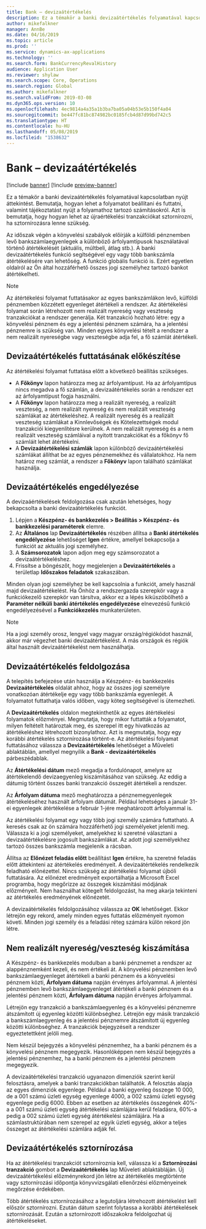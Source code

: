```yaml
---
title: Bank – devizaátértékelés
description: Ez a témakör a banki devizaátértékelés folyamatával kapcsolatban nyújt áttekintést. A telepítéssel, a folyamat futtatásával, a folyamathoz tartozó számításokkal és az újraértékelési tranzakciók sztornírozásával kapcsolatban tartalmaz információkat.
author: mikefalkner
manager: AnnBe
ms.date: 04/16/2019
ms.topic: article
ms.prod: ''
ms.service: dynamics-ax-applications
ms.technology: ''
ms.search.form: BankCurrencyRevalHistory
audience: Application User
ms.reviewer: shylaw
ms.search.scope: Core, Operations
ms.search.region: Global
ms.author: mikefalkner
ms.search.validFrom: 2019-03-08
ms.dyn365.ops.version: 10
ms.openlocfilehash: 4ec9814a4a35a1b3ba7ba05a04b53e5b150f4a04
ms.sourcegitcommit: be447fc81bc874982bc0185fcb4d87d99bd742c5
ms.translationtype: HT
ms.contentlocale: hu-HU
ms.lasthandoff: 05/08/2019
ms.locfileid: "1538632"
---
```

# <a name="bank-foreign-currency-revaluation"></a>Bank – devizaátértékelés

[!include [banner](../includes/banner.md)]
[!include [preview-banner](../includes/preview-banner.md)]

Ez a témakör a banki devizaátértékelés folyamatával kapcsolatban nyújt áttekintést. Bemutatja, hogyan lehet a folyamatot beállítani és futtatni, valamint tájékoztatást nyújt a folyamathoz tartozó számításokról. Azt is bemutatja, hogy hogyan lehet az újraértékelési tranzakciókat sztornírozni, ha sztornírozásra lenne szükség.

Az időszak végén a könyvelési szabályok előírják a külföldi pénznemben levő bankszámlaegyenlegek a különböző árfolyamtípusok használatával történő átértékelését (aktuális, múltbeli, átlag stb.). A banki devizaátértékelés funkció segítségével egy vagy több bankszámla átértékelésére van lehetőség. A funkció globális funkció is. Ezért egyetlen oldalról az Ön által hozzáférhető összes jogi személyhez tartozó bankot átértékelheti.

> [!NOTE]
> Az átértékelési folyamat futtatásakor az egyes bankszámlákon levő, külföldi pénznemben közzétett egyenleget átértékeli a rendszer. Az átértékelési folyamat során létrehozott nem realizált nyereség vagy veszteség tranzakciókat a rendszer generálja. Két tranzakció hozható létre: egy a könyvelési pénznem és egy a jelentési pénznem számára, ha a jelentési pénznemre is szükség van. Minden egyes könyvelési tételt a rendszer a nem realizált nyereségbe vagy veszteségbe adja fel, a fő számlát átértékeli.

## <a name="prepare-to-run-foreign-currency-revaluation"></a>Devizaátértékelés futtatásának előkészítése

Az átértékelési folyamat futtatása előtt a következő beállítás szükséges.

- A **Főkönyv** lapon határozza meg az árfolyamtípust. Ha az árfolyamtípus nincs megadva a fő számlán, a devizaátértékelés során a rendszer ezt az árfolyamtípust fogja használni.
- A **Főkönyv** lapon határozza meg a realizált nyereség, a realizált veszteség, a nem realizált nyereség és nem realizált veszteség számlákat az átértékeléshez. A realizált nyereség és a realizált veszteség számlákat a Kinnlevőségek és Kötelezettségek modul tranzakciói kiegyenlítésre kerülnek. A nem realizált nyereség és a nem realizált veszteség számláival a nyitott tranzakciókat és a főkönyv fő számláit lehet átértékelni.
- A **Devizaátértékelési számlák** lapon különböző devizaátértékelési számlákat állíthat be az egyes pénznemekhez és vállalatokhoz. Ha nem határoz meg számlát, a rendszer a **Főkönyv** lapon található számlákat használja.

## <a name="enable-foreign-currency-revaluation"></a>Devizaátértékelés engedélyezése

A devizaáértékelések feldolgozása csak azután lehetséges, hogy bekapcsolta a banki devizaátértékelés funkciót.

1. Lépjen a **Készpénz- és bankkezelés \> Beállítás \> Készpénz- és bankkezelési paraméterek** elemre.
2. Az **Általános** lap **Devizaátértékelés** részében állítsa a **Banki átértékelés engedélyezése** lehetőséget **Igen** értékre, amellyel bekapcsolja a funkciót az aktuális jogi személyhez. 
3. A **Számsorozatok** lapon adjon meg egy számsorozatot a devizaátértékeléshez.
4. Frissítse a böngészőt, hogy megjelenjen a **Devizaátértékelés** a területlap **Időszakos feladatok** szakaszában.

Minden olyan jogi személyhez be kell kapcsolnia a funkciót, amely használ majd devizaátértékelést. Ha Önhöz a rendszergazda szerepkör vagy a funkciókezelő szerepkör van társítva, akkor ez a lépés kiküszöbölhető a **Paraméter nélküli banki átértékelés engedélyezése** elnevezésű funkció engedélyezésével a **Funkciókezelés** munkaterületen.

> [!NOTE]
> Ha a jogi személy orosz, lengyel vagy magyar ország/régiókódot használ, akkor már végezhet banki devizaátértékelést. A más országok és régiók által használt devizaátértékelést nem használhatja.

## <a name="process-foreign-currency-revaluation"></a>Devizaátértékelés feldolgozása

A telepítés befejezése után használja a Készpénz- és bankkezelés **Devizaátértékelés** oldalát ahhoz, hogy az összes jogi személyre vonatkozóan átértékelje egy vagy több bankszámla egyenlegét. A folyamatot futtathatja valós időben, vagy köteg segítségével is ütemezheti.

A **Devizaátértékelés** oldalon megtekinthetők az egyes átértékelési folyamatok előzményei. Megmutatja, hogy mikor futtatták a folyamatot, milyen feltételt határoztak meg, és szerepel itt egy hivatkozás az átértékeléshez létrehozott bizonylathoz. Azt is megmutatja, hogy egy korábbi átértékelés sztornírozása történt-e. Az átértékelési folyamat futtatásához válassza a **Devizaátértékelés** lehetőséget a Műveleti ablaktáblán, amellyel megnyílik a **Bank - devizaátértékelés** párbeszédablak.

Az **Átértékelési dátum** mező megadja a fordulónapot, amelyre az átértékelendő devizaegyenleg kiszámításához van szükség. Az eddig a dátumig történt összes banki tranzakció összegét átértékeli a rendszer.

Az **Árfolyam dátuma** mező meghatározza a pénznemegyenlegek átértékeléséhez használt árfolyam dátumát. Például lehetséges a január 31-ei egyenlegek átértékelése a február 1-jére meghatározott árfolyammal is.

Az átértékelési folyamat egy vagy több jogi személy számára futtatható. A keresés csak az ön számára hozzáférhető jogi személyeket jeleníti meg. Válassza ki a jogi személyeket, amelyekhez ki szeretné választani a devizaátértékelésre jogosult bankszámlákat. Az adott jogi személyekhez tartozó összes bankszámla megjelenik a rácsban.

Állítsa az **Előnézet feladás előtt** beállítást **Igen** értékre, ha szeretné feladás előtt áttekinteni az átértékelés eredményeit. A devizaátértékelés rendelkezik feladható előnézettel. Nincs szükség az átértékelési folyamat újbóli futtatására. Az előnézet eredményeit exportálhatja a Microsoft Excel programba, hogy megőrizze az összegek kiszámítási módjának előzményeit. Nem használhat kötegelt feldolgozást, ha meg akarja tekinteni az átértékelés eredményének előnézetét.

A devizaátértékelés feldolgozásához válassza az **OK** lehetőséget. Ekkor létrejön egy rekord, amely minden egyes futtatás előzményeit nyomon követi. Minden jogi személy és a feladási réteg számára külön rekord jön létre.

## <a name="calculate-unrealized-gainloss"></a>Nem realizált nyereség/veszteség kiszámítása

A Készpénz- és bankkezelés modulban a banki pénznemet a rendszer az alappénznemként kezeli, és nem értékeli át. A könyvelési pénznemben levő bankszámlaegyenleget átértékeli a banki pénznem és a könyvelési pénznem közti, **Árfolyam dátuma** napján érvényes árfolyammal. A jelentési pénznemben levő bankszámlaegyenleget átértékeli a banki pénznem és a jelentési pénznem közti, **Árfolyam dátuma** napján érvényes árfolyammal.

Létrejön egy tranzakció a bankszámlaegyenleg és a könyvelési pénznemre átszámított új egyenleg közötti különbséghez. Létrejön egy másik tranzakció a bankszámlaegyenleg és a jelentési pénznemre átszámított új egyenleg közötti különbséghez. A tranzakciók bejegyzéseit a rendszer egyeztetettként jelöli meg. 

Nem készül bejegyzés a könyvelési pénznemhez, ha a banki pénznem és a könyvelési pénznem megegyezik. Hasonlóképpen nem készül bejegyzés a jelentési pénznemhez, ha a banki pénznem és a jelentési pénznem megegyezik.

A devizaátértékelési tranzakció ugyanazon dimenziók szerint kerül felosztásra, amelyek a banki tranzakciókban találhatók. A felosztás alapja az egyes dimenziók egyenlege. Például a banki egyenleg összege 10 000, de a 001 számú üzleti egység egyenlege 4000, a 002 számú üzleti egység egyenlege pedig 6000. Ebben az esetben az átértékelés összegének 40%-a a 001 számú üzleti egység átértékelési számlájára kerül feladásra, 60%-a pedig a 002 számú üzleti egység átértékelési számlájára. Ha a számlastruktúrában nem szerepel az egyik üzleti egység, akkor a teljes összeget az átértékelési számlára adják fel.

## <a name="reverse-foreign-currency-revaluation"></a>Devizaátértékelés sztornírozása

Ha az átértékelési tranzakciót sztorníroznia kell, válassza ki a **Sztornírozási tranzakció** gombot a **Devizaátértékelés** lap Műveleti ablaktábláján. Új devizaátértékelési előzményrekord jön létre az átértékelés megtörténte vagy sztornírozási időpontja könyvvizsgálati ellenőrzési előzményeinek megőrzése érdekében.

Több átértékelés sztornírozásához a legutoljára létrehozott átértékelést kell először sztornírozni. Ezután dátum szerint folytassa a korábbi átértékelések sztornírozását. Ezután a sztornírozott időszakokra feldolgozhat új átértékeléseket.

